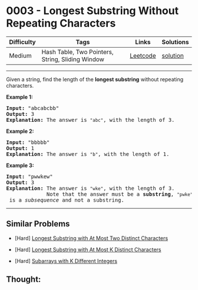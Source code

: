 # 0003 - Longest Substring Without Repeating Characters

Difficulty  | Tags | Links | Solutions
----------- | ---- | ----- | -----
Medium | Hash Table, Two Pointers, String, Sliding Window | [Leetcode](https://leetcode.com/problems/longest-substring-without-repeating-characters) | [solution](https://leetcode.com/problems/longest-substring-without-repeating-characters/solution/)


-----------

<p>Given a string, find the length of the <b>longest substring</b> without repeating characters.</p>

<div>
<p><strong>Example 1:</strong></p>

<pre>
<strong>Input: </strong><span id="example-input-1-1">&quot;abcabcbb&quot;</span>
<strong>Output: </strong><span id="example-output-1">3 
<strong>Explanation:</strong></span> The answer is <code>&quot;abc&quot;</code>, with the length of 3. 
</pre>

<div>
<p><strong>Example 2:</strong></p>

<pre>
<strong>Input: </strong><span id="example-input-2-1">&quot;bbbbb&quot;</span>
<strong>Output: </strong><span id="example-output-2">1
</span><span id="example-output-1"><strong>Explanation: </strong>T</span>he answer is <code>&quot;b&quot;</code>, with the length of 1.
</pre>

<div>
<p><strong>Example 3:</strong></p>

<pre>
<strong>Input: </strong><span id="example-input-3-1">&quot;pwwkew&quot;</span>
<strong>Output: </strong><span id="example-output-3">3
</span><span id="example-output-1"><strong>Explanation: </strong></span>The answer is <code>&quot;wke&quot;</code>, with the length of 3. 
             Note that the answer must be a <b>substring</b>, <code>&quot;pwke&quot;</code> is a <i>subsequence</i> and not a substring.
</pre>
</div>
</div>
</div>

-----------


## Similar Problems

- [Hard] [Longest Substring with At Most Two Distinct Characters](longest-substring-with-at-most-two-distinct-characters)

- [Hard] [Longest Substring with At Most K Distinct Characters](longest-substring-with-at-most-k-distinct-characters)

- [Hard] [Subarrays with K Different Integers](subarrays-with-k-different-integers)




## Thought:

